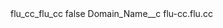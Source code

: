 <?xml version="1.0" encoding="UTF-8"?>
<CustomMetadata xmlns="http://soap.sforce.com/2006/04/metadata" xmlns:xsi="http://www.w3.org/2001/XMLSchema-instance" xmlns:xsd="http://www.w3.org/2001/XMLSchema">
    <label>flu_cc_flu_cc</label>
    <protected>false</protected>
    <values>
        <field>Domain_Name__c</field>
        <value xsi:type="xsd:string">flu-cc.flu.cc</value>
    </values>
</CustomMetadata>
